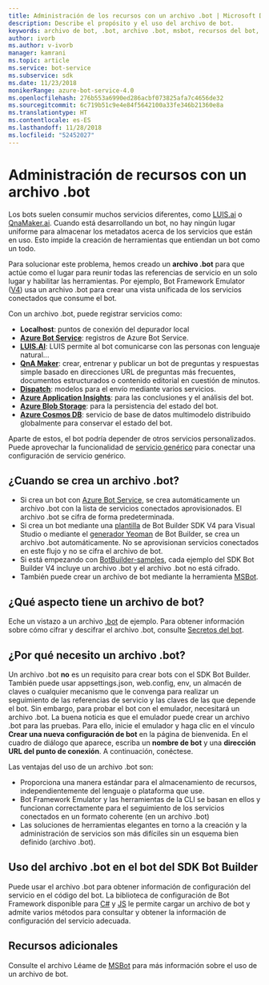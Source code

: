 ```yaml
---
title: Administración de los recursos con un archivo .bot | Microsoft Docs
description: Describe el propósito y el uso del archivo de bot.
keywords: archivo de bot, .bot, archivo .bot, msbot, recursos del bot, administrar recursos del bot
author: ivorb
ms.author: v-ivorb
manager: kamrani
ms.topic: article
ms.service: bot-service
ms.subservice: sdk
ms.date: 11/23/2018
monikerRange: azure-bot-service-4.0
ms.openlocfilehash: 276b553a6990ed286acbf073825afa7c4656de32
ms.sourcegitcommit: 6c719b51c9e4e84f5642100a33fe346b21360e8a
ms.translationtype: HT
ms.contentlocale: es-ES
ms.lasthandoff: 11/28/2018
ms.locfileid: "52452027"
---
```

# <a name="manage-resources-with-a-bot-file"></a>Administración de recursos con un archivo .bot

Los bots suelen consumir muchos servicios diferentes, como [LUIS.ai](https://luis.ai) o [QnaMaker.ai](https://qnamaker.ai). Cuando está desarrollando un bot, no hay ningún lugar uniforme para almacenar los metadatos acerca de los servicios que están en uso.  Esto impide la creación de herramientas que entiendan un bot como un todo.

Para solucionar este problema, hemos creado un **archivo .bot** para que actúe como el lugar para reunir todas las referencias de servicio en un solo lugar y habilitar las herramientas.  Por ejemplo, Bot Framework Emulator ([V4](https://aka.ms/Emulator-wiki-getting-started)) usa un archivo .bot para crear una vista unificada de los servicios conectados que consume el bot.  

Con un archivo .bot, puede registrar servicios como:

* **Localhost**: puntos de conexión del depurador local
* [**Azure Bot Service**](https://azure.microsoft.com/en-us/services/bot-service/): registros de Azure Bot Service.
* [**LUIS.AI**](https://www.luis.ai/): LUIS permite al bot comunicarse con las personas con lenguaje natural... 
* [**QnA Maker**](https://qnamaker.ai/): crear, entrenar y publicar un bot de preguntas y respuestas simple basado en direcciones URL de preguntas más frecuentes, documentos estructurados o contenido editorial en cuestión de minutos.
* [**Dispatch**](https://github.com/Microsoft/botbuilder-tools/tree/master/Dispatch): modelos para el envío mediante varios servicios.
* [**Azure Application Insights**](https://azure.microsoft.com/en-us/services/application-insights/): para las conclusiones y el análisis del bot.
* [**Azure Blob Storage**](https://azure.microsoft.com/en-us/services/storage/blobs/): para la persistencia del estado del bot. 
* [**Azure Cosmos DB**](https://azure.microsoft.com/en-us/services/cosmos-db/): servicio de base de datos multimodelo distribuido globalmente para conservar el estado del bot.

Aparte de estos, el bot podría depender de otros servicios personalizados. Puede aprovechar la funcionalidad de [servicio genérico](https://github.com/Microsoft/botbuilder-tools/blob/master/packages/MSBot/docs/add-services.md) para conectar una configuración de servicio genérico.

## <a name="when-is-a-bot-file-created"></a>¿Cuando se crea un archivo .bot? 
- Si crea un bot con [Azure Bot Service](https://ms.portal.azure.com/#blade/Microsoft_Azure_Marketplace/GalleryResultsListBlade/selectedSubMenuItemId/%7B%22menuItemId%22%3A%22gallery%2FCognitiveServices_MP%2FBotService%22%2C%22resourceGroupId%22%3A%22%22%2C%22resourceGroupLocation%22%3A%22%22%2C%22dontDiscardJourney%22%3Afalse%2C%22launchingContext%22%3A%7B%22source%22%3A%5B%22GalleryFeaturedMenuItemPart%22%5D%2C%22menuItemId%22%3A%22CognitiveServices_MP%22%2C%22subMenuItemId%22%3A%22BotService%22%7D%7D), se crea automáticamente un archivo .bot con la lista de servicios conectados aprovisionados. El archivo .bot se cifra de forma predeterminada.
- Si crea un bot mediante una [plantilla](https://marketplace.visualstudio.com/items?itemName=BotBuilder.botbuilderv4) de Bot Builder SDK V4 para Visual Studio o mediante el [generador Yeoman](https://www.npmjs.com/package/generator-botbuilder) de Bot Builder, se crea un archivo .bot automáticamente. No se aprovisionan servicios conectados en este flujo y no se cifra el archivo de bot.
- Si está empezando con [BotBuilder-samples](https://github.com/Microsoft/botbuilder-samples), cada ejemplo del SDK Bot Builder V4 incluye un archivo .bot y el archivo .bot no está cifrado. 
- También puede crear un archivo de bot mediante la herramienta [MSBot](https://github.com/Microsoft/botbuilder-tools/blob/master/packages/MSBot/README.md).

## <a name="what-does-a-bot-file-look-like"></a>¿Qué aspecto tiene un archivo de bot? 
Eche un vistazo a un archivo [.bot](https://github.com/Microsoft/botbuilder-tools/blob/master/packages/MSBot/docs/sample-bot-file.json) de ejemplo.
Para obtener información sobre cómo cifrar y descifrar el archivo .bot, consulte [Secretos del bot](https://github.com/Microsoft/botbuilder-tools/blob/master/packages/MSBot/docs/bot-file-encryption.md).

## <a name="why-do-i-need-a-bot-file"></a>¿Por qué necesito un archivo .bot?
Un archivo .bot **no** es un requisito para crear bots con el SDK Bot Builder. También puede usar appsettings.json, web.config, env, un almacén de claves o cualquier mecanismo que le convenga para realizar un seguimiento de las referencias de servicio y las claves de las que depende el bot. Sin embargo, para probar el bot con el emulador, necesitará un archivo .bot. La buena noticia es que el emulador puede crear un archivo .bot para las pruebas. Para ello, inicie el emulador y haga clic en el vínculo **Crear una nueva configuración de bot** en la página de bienvenida. En el cuadro de diálogo que aparece, escriba un **nombre de bot** y una **dirección URL del punto de conexión**. A continuación, conéctese.

Las ventajas del uso de un archivo .bot son:
- Proporciona una manera estándar para el almacenamiento de recursos, independientemente del lenguaje o plataforma que use.   
- Bot Framework Emulator y las herramientas de la CLI se basan en ellos y funcionan correctamente para el seguimiento de los servicios conectados en un formato coherente (en un archivo .bot) 
- Las soluciones de herramientas elegantes en torno a la creación y la administración de servicios son más difíciles sin un esquema bien definido (archivo .bot).  

## <a name="using-bot-file-in-your-bot-builder-sdk-bot"></a>Uso del archivo .bot en el bot del SDK Bot Builder
Puede usar el archivo .bot para obtener información de configuración del servicio en el código del bot. La biblioteca de configuración de Bot Framework disponible para [C#](https://www.nuget.org/packages/Microsoft.Bot.Configuration) y [JS](https://www.npmjs.com/package/botframework-config) le permite cargar un archivo de bot y admite varios métodos para consultar y obtener la información de configuración del servicio adecuada.

## <a name="additional-resources"></a>Recursos adicionales
Consulte el archivo Léame de [MSBot](https://github.com/Microsoft/botbuilder-tools/blob/master/packages/MSBot/README.md) para más información sobre el uso de un archivo de bot.
